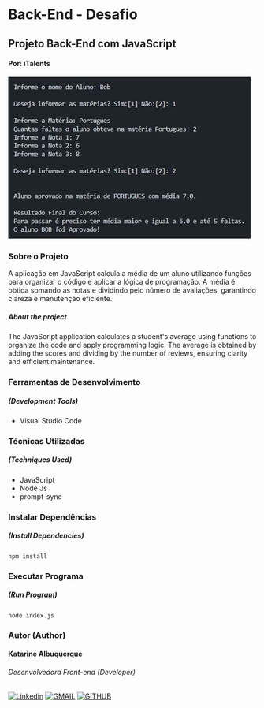 # Back-End - Desafio
## Projeto Back-End com JavaScript
#### Por:  iTalents

![Média](./banner.png "Calcular Média do Aluno")

### Sobre o Projeto

A aplicação em JavaScript calcula a média de um aluno utilizando funções para organizar o código e aplicar a lógica de programação. A média é obtida somando as notas e dividindo pelo número de avaliações, garantindo clareza e manutenção eficiente.

##### About the project

The JavaScript application calculates a student's average using functions to organize the code and apply programming logic. The average is obtained by adding the scores and dividing by the number of reviews, ensuring clarity and efficient maintenance.

### Ferramentas de Desenvolvimento
##### (Development Tools)

* Visual Studio Code

### Técnicas Utilizadas
##### (Techniques Used)

* JavaScript
* Node Js
* prompt-sync

### Instalar Dependências
##### (Install Dependencies)

``
npm install
``

### Executar Programa
##### (Run Program)

``
node index.js
``

### Autor (Author)
#### Katarine Albuquerque
###### Desenvolvedora Front-end (Developer)
[![Linkedin](https://img.shields.io/badge/LinkedIn-2A00FF?style=for-the-badge&logo=linkedin&logoColor=white&labelColor=whithe)](https://www.linkedin.com/in/katarine-albuquerque/) [![GMAIL](https://img.shields.io/badge/-Gmail-E34C26?style=for-the-badge&logo=gmail&logoColor=white&labelColor=whithe)](mailto:kba.2879@gmail.com)  [![GITHUB](https://img.shields.io/badge/GitHub-41B883?style=for-the-badge&logo=github&logoColor=white&labelColor=whithe)](https://github.com/katarine-bez-albuquerque)
